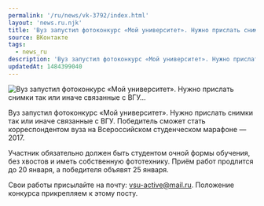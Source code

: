 ```yaml
---
permalink: '/ru/news/vk-3792/index.html'
layout: 'news.ru.njk'
title: 'Вуз запустил фотоконкурс «Мой университет». Нужно прислать снимки так или иначе связанные с ВГУ…'
source: ВКонтакте
tags:
  - news_ru
description: 'Вуз запустил фотоконкурс «Мой университет». Нужно прислать снимки так или иначе связанные с ВГУ…'
updatedAt: 1484399040
---
```

![Вуз запустил фотоконкурс «Мой университет». Нужно прислать снимки так или иначе связанные с ВГУ…](https://sun9-75.userapi.com/impf/c626420/v626420484/3dad2/VtgSJjGQjcs.jpg?size=1200x800&quality=96&proxy=1&sign=2af10129bc6ee062fd98e22baab7fa76&c_uniq_tag=iTXMTxPqdHAs828A5tZiYu5Yay_eA4P4PSonSnnQx2U&type=album)

Вуз запустил фотоконкурс «Мой университет». Нужно прислать снимки так или иначе связанные с ВГУ. Победитель сможет стать корреспондентом вуза на Всероссийском студенческом марафоне — 2017.

Участник обязательно должен быть студентом очной формы обучения, без хвостов и иметь собственную фототехнику. Приём работ продлится до 20 января, а победителя объявят 25 января.

Свои работы присылайте на почту: vsu-active@mail.ru.
Положение конкурса прикрепляем к этому посту.
